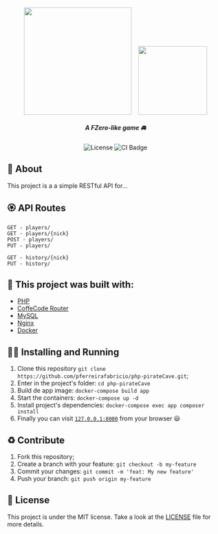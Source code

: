 <h5 align="center">
  <img src="https://miro.medium.com/max/976/1*f6XaetSL3yvsvKxp55sKsQ.png" width="250px" />
  &nbsp;&nbsp;&nbsp; 
  <img src="https://i0.wp.com/jasontaylor.dev/wp-content/uploads/2020/01/Figure-01-2.png?resize=531%2C531&ssl=1" height="160px" />
  <br>  
  <br>  
  <b>A FZero-like game</b> 🚘
</h5>
<p align="center">
  <img alt="License" src="https://img.shields.io/badge/license-MIT-brightgreen">
  <img alt="CI Badge" src="https://github.com/pferreirafabricio/dev-freelas/actions/workflows/dotnet.yml/badge.svg">
</p>

## :open_book: About 
This project is a a simple RESTful API for...

## :rosette: API Routes
```
GET - players/
GET - players/{nick}
POST - players/
PUT - players/

GET - history/{nick}
PUT - history/
```

## :bricks: This project was built with: 
- [PHP](https://www.php.net/)
- [CoffeCode Router](https://github.com/robsonvleite/router)
- [MySQL](https://www.mysql.com/)
- [Nginx](https://www.nginx.com/)
- [Docker](https://www.docker.com/)

## :running_man: Installing and Running  
 1. Clone this repository `git clone https://github.com/pferreirafabricio/php-pirateCave.git`;
 2. Enter in the project's folder: `cd php-pirateCave`
 3. Build de app image: `docker-compose build app`
 4. Start the containers: `docker-compose up -d`
 6. Install project's dependencies: `docker-compose exec app composer install`
 7. Finally you can visit [`127.0.0.1:8000`](http://127.0.0.1:8000/) from your browser 😃
 
## :recycle: Contribute
 1. Fork this repository;
 2. Create a branch with your feature: ```git checkout -b my-feature```
 3. Commit your changes: ```git commit -m 'feat: My new feature'```
 4. Push your branch: ```git push origin my-feature```
 
## :page_with_curl:	License
This project is under the MIT license. Take a look at the [LICENSE](LICENSE.md) file for more details.

